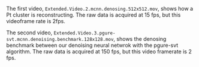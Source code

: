 The first video, `Extended.Video.2.mcnn.denosing.512x512.mov`, shows how a Pt cluster is reconstructing. The raw data is acquired at 15 fps, but this videoframe rate is 2fps.

The second video, `Extended.Video.3.pgure-svt.mcnn.denoising.benchmark.128x128.mov`, shows the denosing benchmark between our denoising neural netwrok with the pgure-svt algorithm. The raw data is acquired at 150 fps, but this video framerate is 2 fps.


